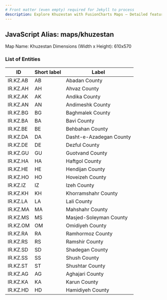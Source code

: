 ```yaml
---
# Front matter (even empty) required for Jekyll to process
description: Explore Khuzestan with FusionCharts Maps – Detailed features for seamless integration. Try now & enhance your data visualization today! 
---
```


## JavaScript Alias: maps/khuzestan

Map Name: Khuzestan
Dimensions (Width x Height): 610x570





### List of Entities

ID | Short label | Label
---|---|---|
IR.KZ.AB|AB|Abadan County
IR.KZ.AH|AH|Ahvaz County
IR.KZ.AK|AK|Andika County
IR.KZ.AN|AN|Andimeshk County
IR.KZ.BG|BG|Baghmalek County
IR.KZ.BA|BA|Bavi County
IR.KZ.BE|BE|Behbahan County
IR.KZ.DA|DA|Dasht-e-Azadegan County
IR.KZ.DE|DE|Dezful County
IR.KZ.GU|GU|Guotvand County
IR.KZ.HA|HA|Haftgol County
IR.KZ.HE|HE|Hendijan County
IR.KZ.HO|HO|Hoveizeh County
IR.KZ.IZ|IZ|Izeh County
IR.KZ.KH|KH|Khorramshahr County
IR.KZ.LA|LA|Lali County
IR.KZ.MA|MA|Mahshahr County
IR.KZ.MS|MS|Masjed-Soleyman County
IR.KZ.OM|OM|Omidiyeh County
IR.KZ.RA|RA|Ramhormoz County
IR.KZ.RS|RS|Ramshir County
IR.KZ.SD|SD|Shadegan County
IR.KZ.SS|SS|Shush County
IR.KZ.ST|ST|Shushtar County
IR.KZ.AG|AG|Aghajari County
IR.KZ.KA|KA|Karun County
IR.KZ.HD|HD|Hamidiyeh County